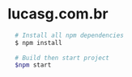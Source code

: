 # lucasg.com.br

```bash
  # Install all npm dependencies  
  $ npm install  
  
  # Build then start project  
  $npm start
```
